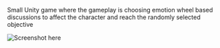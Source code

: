 Small Unity game where the gameplay is choosing emotion wheel based discussions to affect the character and reach the randomly selected objective

![Screenshot here](https://github.com/user-attachments/assets/7996d91a-fe9a-4237-861f-fa6bc658397c)
